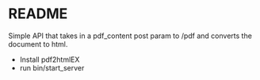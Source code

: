 # README

Simple API that takes in a pdf_content post param to /pdf and converts the document to html.

 * Install pdf2htmlEX
 * run bin/start_server

